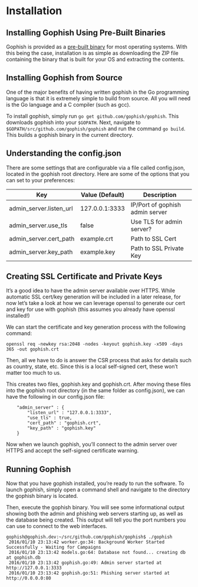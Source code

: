 # Installation

## Installing Gophish Using Pre-Built Binaries

Gophish is provided as a [pre-built binary](https://github.com/gophish/gophish/releases) for most operating systems. With this being the case, installation is as simple as downloading the ZIP file containing the binary that is built for your OS and extracting the contents.

## Installing Gophish from Source

One of the major benefits of having written gophish in the Go programming language is that it is extremely simple to build from source. All you will need is the Go language and a C compiler (such as gcc).

To install gophish, simply run `go get github.com/gophish/gophish`. This downloads gophish into your `$GOPATH`.
Next, navigate to `$GOPATH/src/github.com/gophish/gophish` and run the command `go build`. This builds a gophish binary in the current directory.

## Understanding the config.json
There are some settings that are configurable via a file called config.json, located in the gophish root directory. Here are some of the options that you can set to your preferences:

|Key                       | Value (Default) | Description                     |
|--------------------------|-----------------|---------------------------------|
|admin_server.listen_url   | 127.0.0.1:3333  | IP/Port of gophish admin server |
|admin_server.use_tls      | false           | Use TLS for admin server?       |
|admin_server.cert_path    | example.crt     | Path to SSL Cert                |
|admin_server.key_path     | example.key     | Path to SSL Private Key         |

## Creating SSL Certificate and Private Keys

It’s a good idea to have the admin server available over HTTPS. While automatic SSL cert/key generation will be included in a later release, for now let’s take a look at how we can leverage openssl to generate our cert and key for use with gophish (this assumes you already have openssl installed!)

We can start the certificate and key generation process with the following command:
```
openssl req -newkey rsa:2048 -nodes -keyout gophish.key -x509 -days 365 -out gophish.crt
```
Then, all we have to do is answer the CSR process that asks for details such as country, state, etc. Since this is a local self-signed cert, these won’t matter too much to us.

This creates two files, gophish.key and gophish.crt. After moving these files into the gophish root directory (in the same folder as config.json), we can have the following in our config.json file:
```
	"admin_server" : {
		"listen_url" : "127.0.0.1:3333",
		"use_tls" : true,
		"cert_path" : "gophish.crt",
		"key_path" : "gophish.key"
	}
```
Now when we launch gophish, you’ll connect to the admin server over HTTPS and accept the self-signed certificate warning.

## Running Gophish
Now that you have gophish installed, you’re ready to run the software. To launch gophish, simply open a command shell and navigate to the directory the gophish binary is located.

Then, execute the gophish binary. You will see some informational output showing both the admin and phishing web servers starting up, as well as the database being created. This output will tell you the port numbers you can use to connect to the web interfaces.

```
gophish@gophish.dev:~/src/github.com/gophish/gophish$ ./gophish
 2016/01/10 23:13:42 worker.go:34: Background Worker Started Successfully - Waiting for Campaigns
 2016/01/10 23:13:42 models.go:64: Database not found... creating db at gophish.db
 2016/01/10 23:13:42 gophish.go:49: Admin server started at http://127.0.0.1:3333
 2016/01/10 23:13:42 gophish.go:51: Phishing server started at http://0.0.0.0:80
```